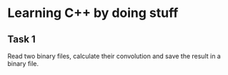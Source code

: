 # Learning C++ by doing stuff
 
## Task 1
Read two binary files, calculate their convolution and save the result in a binary file.
